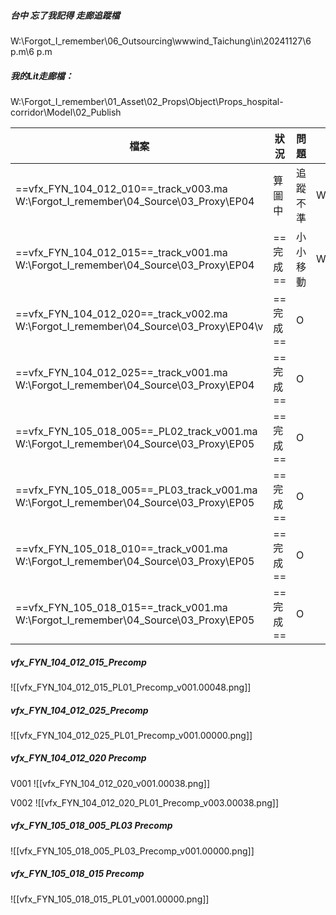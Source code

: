##### 台中 忘了我記得 走廊追蹤檔
W:\Forgot_I_remember\06_Outsourcing\wwwind_Taichung\in\20241127\6 p.m\6 p.m

##### 我的Lit走廊檔：
W:\Forgot_I_remember\01_Asset\02_Props\Object\Props_hospital-corridor\Model\02_Publish

| 檔案                                                                                         | 狀況     | 問題   | 路徑                                                                                                                             |
| ------------------------------------------------------------------------------------------ | ------ | ---- | ------------------------------------------------------------------------------------------------------------------------------ |
| ==vfx_FYN_104_012_010==_track_v003.ma<br>W:\Forgot_I_remember\04_Source\03_Proxy\EP04      | 算圖中    | 追蹤不準 | W:\Forgot_I_remember\02_Shot\EP04\vfx_FYN_104_012_010\01_3D\Track\03_Check\241204\vfx_FYN_104_012_010_Track_Incorrect_v002.mov |
| ==vfx_FYN_104_012_015==_track_v001.ma<br>W:\Forgot_I_remember\04_Source\03_Proxy\EP04      | ==完成== | 小小移動 | W:\Forgot_I_remember\02_Shot\EP04\vfx_FYN_104_012_015\01_3D\Track\03_Check\241204\vfx_FYN_104_012_015_Track_v001               |
| ==vfx_FYN_104_012_020==_track_v002.ma<br>W:\Forgot_I_remember\04_Source\03_Proxy\EP04\v    | ==完成== | O    |                                                                                                                                |
| ==vfx_FYN_104_012_025==_track_v001.ma<br>W:\Forgot_I_remember\04_Source\03_Proxy\EP04      | ==完成== | O    |                                                                                                                                |
| ==vfx_FYN_105_018_005==_PL02_track_v001.ma<br>W:\Forgot_I_remember\04_Source\03_Proxy\EP05 | ==完成== | O    |                                                                                                                                |
| ==vfx_FYN_105_018_005==_PL03_track_v001.ma<br>W:\Forgot_I_remember\04_Source\03_Proxy\EP05 | ==完成== | O    |                                                                                                                                |
| ==vfx_FYN_105_018_010==_track_v001.ma<br>W:\Forgot_I_remember\04_Source\03_Proxy\EP05      | ==完成== | O    |                                                                                                                                |
| ==vfx_FYN_105_018_015==_track_v001.ma<br>W:\Forgot_I_remember\04_Source\03_Proxy\EP05      | ==完成== | O    |                                                                                                                                |

##### vfx_FYN_104_012_015_Precomp
![[vfx_FYN_104_012_015_PL01_Precomp_v001.00048.png]]

##### vfx_FYN_104_012_025_Precomp
![[vfx_FYN_104_012_025_PL01_Precomp_v001.00000.png]]

##### vfx_FYN_104_012_020 Precomp
V001
![[vfx_FYN_104_012_020_v001.00038.png]]

V002
![[vfx_FYN_104_012_020_PL01_Precomp_v003.00038.png]]

##### vfx_FYN_105_018_005_PL03 Precomp
![[vfx_FYN_105_018_005_PL03_Precomp_v001.00000.png]]

##### vfx_FYN_105_018_015 Precomp
![[vfx_FYN_105_018_015_PL01_v001.00000.png]]


